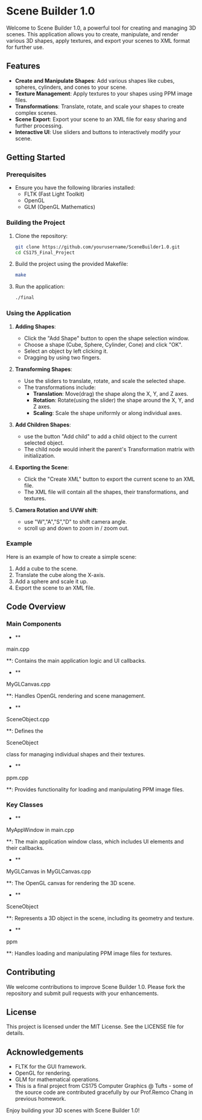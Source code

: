 # Scene Builder 1.0

Welcome to Scene Builder 1.0, a powerful tool for creating and managing 3D scenes. This application allows you to create, manipulate, and render various 3D shapes, apply textures, and export your scenes to XML format for further use.

## Features

- **Create and Manipulate Shapes**: Add various shapes like cubes, spheres, cylinders, and cones to your scene.
- **Texture Management**: Apply textures to your shapes using PPM image files.
- **Transformations**: Translate, rotate, and scale your shapes to create complex scenes.
- **Scene Export**: Export your scene to an XML file for easy sharing and further processing.
- **Interactive UI**: Use sliders and buttons to interactively modify your scene.

## Getting Started



### Prerequisites

- Ensure you have the following libraries installed:
  - FLTK (Fast Light Toolkit)
  - OpenGL
  - GLM (OpenGL Mathematics)

### Building the Project

1. Clone the repository:
    ```sh
    git clone https://github.com/yourusername/SceneBuilder1.0.git
    cd CS175_Final_Project
    ```

2. Build the project using the provided Makefile:
    ```sh
    make
    ```

3. Run the application:
    ```sh
    ./final
    ```

### Using the Application

1. **Adding Shapes**:
   - Click the "Add Shape" button to open the shape selection window.
   - Choose a shape (Cube, Sphere, Cylinder, Cone) and click "OK".
   - Select an object by left clicking it.
   - Dragging by using two fingers.

2. **Transforming Shapes**:
   - Use the sliders to translate, rotate, and scale the selected shape.
   - The transformations include:
     - **Translation**: Move(drag) the shape along the X, Y, and Z axes.
     - **Rotation**: Rotate(using the slider) the shape around the X, Y, and Z axes.
     - **Scaling**: Scale the shape uniformly or along individual axes.


3. **Add Children Shapes**:
   - use the button "Add child" to add a child object to the current selected object.
   - The child node would inherit the parent's Transformation matrix with initialization.


5. **Exporting the Scene**:
   - Click the "Create XML" button to export the current scene to an XML file.
   - The XML file will contain all the shapes, their transformations, and textures.
6. **Camera Rotation and UVW shift**:
   - use "W","A","S","D" to shift camera angle.
   - scroll up and down to zoom in / zoom out.


### Example

Here is an example of how to create a simple scene:

1. Add a cube to the scene.
2. Translate the cube along the X-axis.
3. Add a sphere and scale it up.
4. Export the scene to an XML file.

## Code Overview

### Main Components

- **

main.cpp

**: Contains the main application logic and UI callbacks.
- **

MyGLCanvas.cpp

**: Handles OpenGL rendering and scene management.
- **

SceneObject.cpp

**: Defines the 

SceneObject

 class for managing individual shapes and their textures.
- **

ppm.cpp

**: Provides functionality for loading and manipulating PPM image files.

### Key Classes

- **

MyAppWindow in main.cpp

**: The main application window class, which includes UI elements and their callbacks.
- **

MyGLCanvas in MyGLCanvas.cpp

**: The OpenGL canvas for rendering the 3D scene.
- **

SceneObject

**: Represents a 3D object in the scene, including its geometry and texture.
- **

ppm

**: Handles loading and manipulating PPM image files for textures.

## Contributing

We welcome contributions to improve Scene Builder 1.0. Please fork the repository and submit pull requests with your enhancements.

## License

This project is licensed under the MIT License. See the LICENSE file for details.

## Acknowledgements

- FLTK for the GUI framework.
- OpenGL for rendering.
- GLM for mathematical operations.
- This is a final project from CS175 Computer Graphics @ Tufts - some of the source code are contributed gracefully by our Prof.Remco Chang in previous homework.

Enjoy building your 3D scenes with Scene Builder 1.0! 
